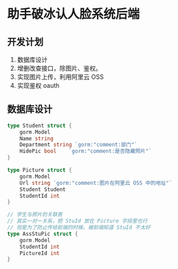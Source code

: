 # 助手破冰认人脸系统后端

## 开发计划
1. 数据库设计
2. 增删改查接口，除图片、鉴权。
3. 实现图片上传，利用阿里云 OSS
4. 实现鉴权 oauth

## 数据库设计
```go
type Student struct {
    gorm.Model
    Name string
    Department string `gorm:"comment:部门"`
    HidePic bool	`gorm:"comment:是否隐藏照片"`
}

type Picture struct {
    gorm.Model
    Url string `gorm:"comment:图片在阿里云 OSS 中的地址"`
    Student Student
    StudentId int
}

// 学生与照片的关联表
// 其实一对一关系，把 StuId 放在 Picture 字段里也行
// 但是为了防止传给前端的时候，被前端知道 StuId 不太好
type AssStuPic struct {
    gorm.Model
    StudentId int
    PictureId int
}
```